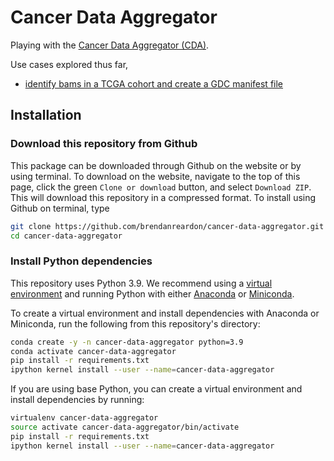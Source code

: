 # Cancer Data Aggregator
Playing with the [Cancer Data Aggregator (CDA)](https://cda.readthedocs.io/). 

Use cases explored thus far,
- [identify bams in a TCGA cohort and create a GDC manifest file](identify-tcga-bams/)

## Installation
### Download this repository from Github
This package can be downloaded through Github on the website or by using terminal. To download on the website, navigate to the top of this page, click the green `Clone or download` button, and select `Download ZIP`. This will download this repository in a compressed format. To install using Github on terminal, type 

```bash
git clone https://github.com/brendanreardon/cancer-data-aggregator.git
cd cancer-data-aggregator
```

### Install Python dependencies
This repository uses Python 3.9. We recommend using a [virtual environment](https://docs.python.org/3/tutorial/venv.html) and running Python with either [Anaconda](https://www.anaconda.com/download/) or  [Miniconda](https://conda.io/miniconda.html). 

To create a virtual environment and install dependencies with Anaconda or Miniconda, run the following from this repository's directory:
```bash
conda create -y -n cancer-data-aggregator python=3.9
conda activate cancer-data-aggregator
pip install -r requirements.txt
ipython kernel install --user --name=cancer-data-aggregator
```

If you are using base Python, you can create a virtual environment and install dependencies by running:
```bash
virtualenv cancer-data-aggregator
source activate cancer-data-aggregator/bin/activate
pip install -r requirements.txt
ipython kernel install --user --name=cancer-data-aggregator
```
